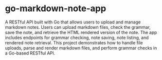 # go-markdown-note-app
 A RESTful API built with Go that allows users to upload and manage markdown notes. Users can upload markdown files, check the grammar, save the note, and retrieve the HTML rendered version of the note. The app includes endpoints for grammar checking, note saving, note listing, and rendered note retrieval. This project demonstrates how to handle file uploads, parse and render markdown files, and perform grammar checks in a Go-based RESTful API.
